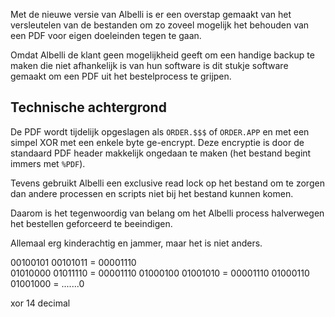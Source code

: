 Met de nieuwe versie van Albelli is er een overstap gemaakt
van het versleutelen van de bestanden om zo zoveel mogelijk
het behouden van een PDF voor eigen doeleinden tegen te gaan.

Omdat Albelli de klant geen mogelijkheid geeft om een handige
backup te maken die niet afhankelijk is van hun software
is dit stukje software gemaakt om een PDF uit het bestelprocess
te grijpen.

Technische achtergrond
----------------------
De PDF wordt tijdelijk opgeslagen als `ORDER.$$$` of `ORDER.APP` en met een simpel
XOR met een enkele byte ge-encrypt. Deze encryptie is door de standaard
PDF header makkelijk ongedaan te maken (het bestand begint immers met `%PDF`).

Tevens gebruikt Albelli een exclusive read lock op het bestand om te zorgen dan andere processen en scripts niet bij het bestand kunnen komen.

Daarom is het tegenwoordig van belang om het Albelli process
halverwegen het bestellen geforceerd te beeindigen.

Allemaal erg kinderachtig en jammer, maar het is niet anders.

00100101  00101011 = 00001110  
01010000  01011110 = 00001110
01000100  01001010 = 00001110
01000110  01001000 = .......0


xor 14 decimal

